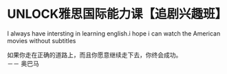 # UNLOCK雅思国际能力课【追剧兴趣班】 

I always have intersting in learning english.i hope i can watch the American movies without subtitles


如果你走在正确的道路上，而且你愿意继续走下去，你终会成功。    
                                               －－ 奥巴马